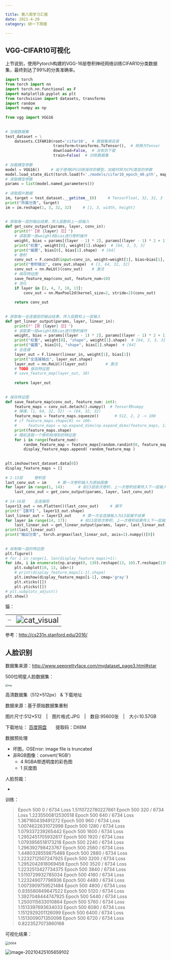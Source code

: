 ```yaml
---

title: 第八周学习汇报
date: 2021-4-20
category: 研一下周报

---
```




## VGG-CIFAR10可视化

<!-- more -->

上节说到，使用Pytorch构建的VGG-16层卷积神经网络训练CIFAR10分类数据集，最终到达了99%的分类准确率。

``` python
import torch
from torch import nn
import torch.nn.functional as F
import matplotlib.pyplot as plt
from torchvision import datasets, transforms
import random
import numpy as np
 
from vgg import VGG16
 
 
# 加载数据集
test_dataset = \
    datasets.CIFAR10(root='cifar10',  # 数据集根目录
                     transform=transforms.ToTensor(),  # 转换为Tensor
                     download=False,  # 没有则下载
                     train=False)  # 训练数据集
 
# 加载模型参数
model = VGG16()     # 由于使用GPU训练保存的模型，加载时转为CPU类型的参数
model.load_state_dict(torch.load(f='./models/cifar10_epoch_40.pth', map_location=torch.device('cpu')))
# 读取模型参数
params = list(model.named_parameters())
 
# 读取图片数据
im, target = test_dataset.__getitem__(0)     # TensorFloat, 32, 32, 3
print("所属分类", target)
im = im.reshape(1, 3, 32, 32)     # [1, 3, width, height]
 
 
# 获取每一层的输出结果，传入层数和上一层输入
def get_conv_output(params, layer, conv_in):
    print(f"【第 {layer} 层】")
    # 读取第一层weight和bias进行卷积操作
    weight, bias = params[(layer - 1) * 2], params[(layer - 1) * 2 + 1]
    print("权重", weight[0], weight[1].shape)  # [64, 3, 3, 3]
    print("偏置", bias[0], bias[1].shape)  # [64]
    # 卷积
    conv_out = F.conv2d(input=conv_in, weight=weight[1], bias=bias[1], padding=1)
    print("卷积输出", conv_out.shape)  # [1, 64, 32, 32]
    conv_out = nn.ReLU()(conv_out)    # 激活
    # 保存特征图
    save_feature_map(conv_out, feature_num=10)
    # 池化
    if layer in [2, 4, 7, 10, 13]:
        conv_out = nn.MaxPool2d(kernel_size=2, stride=2)(conv_out)
 
    return conv_out
 
 
# 获取每一全连接层的输出结果，传入层数和上一层输入
def get_linear_output(params, layer, linear_in):
    print(f"【第 {layer} 层】")
    # 读取第一层weight和bias进行卷积操作
    weight, bias = params[(layer - 1) * 2], params[(layer - 1) * 2 + 1]
    print("权重", weight[0], "shape", weight[1].shape)  # [64, 3, 3, 3]
    print("偏置", bias[0], "shape", bias[1].shape)  # [64]
    # 全连接
    layer_out = F.linear(linear_in, weight[1], bias[1])
    print("全连接输出", layer_out.shape)
    layer_out = nn.ReLU()(layer_out)        # 激活
    # TODO 保存特征图
    # save_feature_map(layer_out, 10)
 
    return layer_out
 
 
# 保存特征图
def save_feature_map(conv_out, feature_num: int):
    feature_maps = conv_out.detach().numpy()  # Tensor转numpy
    # 降维，(1, 64, 32, 32) -> (64, 32, 32)
    feature_maps = feature_maps.squeeze()       # 512, 2, 2 -> 100
    # if feature_maps.shape[0] <= 100:
    #     feature_maps = np.expand_dims(np.expand_dims(feature_maps, 1), 1)
    print(feature_maps.shape)
    # 随机选取一个卷积核得到的特征图
    for i in range(feature_num):
        random_feature_map = feature_maps[random.randint(0, feature_maps.shape[0] - 1)]  # 第一维参数为特征图数量
        display_feature_maps.append( random_feature_map )
 
 
plt.imshow(test_dataset.data[0])
display_feature_maps = []
 
# 1-13层     卷积层
last_conv_out = im     # 第一次卷积输入为原始图像
for layer in range(1, 14):      # 前13层依次卷积，上一次卷积结果传入下一层输入
    last_conv_out = get_conv_output(params, layer, last_conv_out)
 
# 14-16层    全连接层
layer13_out = nn.Flatten()(last_conv_out)     # 展平
print("【展平】", layer13_out.shape)
last_linear_out = layer13_out     # 第一次全连接输入为13层展平结果
for layer in range(14, 17):      # 前13层依次卷积，上一次卷积结果传入下一层输入
    last_linear_out = get_linear_output(params, layer, last_linear_out)
print(last_linear_out)
print("输出分类", torch.argmax(last_linear_out, axis=1).numpy()[0])
 
 
# 绘制每一层的特征图
plt.figure()
# for i in range(1, len(display_feature_maps)+1):
for idx, i in enumerate(np.arange(0, 130).reshape(13, 10).T.reshape(130) + 1):
    plt.subplot(10, 13, idx+1)
    # print(display_feature_maps[i-1].shape)
    plt.imshow(display_feature_maps[i-1], cmap='gray')
    plt.xticks([])
    plt.yticks([])
# plt.subplots_adjust()
plt.show()
```

猫：
<table>
    <tr>
        <td><img src="https://cdn.jsdelivr.net/gh/juaran/juaran.github.io@image/typora/cat.png" alt="cat" style="zoom: 25%;" /></td>
        <td><img src="https://cdn.jsdelivr.net/gh/juaran/juaran.github.io@image/typora/cat_visual.png" alt="cat_visual" style="zoom:150%;" /></td>
    </tr>
</table>

参考：http://cs231n.stanford.edu/2016/

## 人脸识别

数据集来源：http://www.seeprettyface.com/mydataset_page3.html#star

500位明星人脸数据集：

<img src="https://cdn.jsdelivr.net/gh/juaran/juaran.github.io@image/typora/star.jpg" alt="img" style="zoom: 50%;" />

高清数据集（512×512px） & 下载地址

数据来源：基于原始数据集重制

图片尺寸:512*512 | 图片格式:JPG | 数目:95600张 | 大小:10.57GB

下载地址： [百度网盘](https://pan.baidu.com/s/1cDmM6PjTpSoNGZ9UvPmINA)  提取码：DX6M

 

数据预处理

* 坏图，OSError: image file is truncated
* 非RGB图像：convert('RGB')
  * 4    RGBA带透明度的彩色图
  * 1    灰度图

 

人脸剪裁：

*

训练：

> Epoch 500 0 / 6734 Loss 1.5110722780227661
> Epoch 500 320 / 6734 Loss 1.2235500812530518
> Epoch 500 640 / 6734 Loss 1.367160439491272
> Epoch 500 960 / 6734 Loss 1.0074622631072998
> Epoch 500 1280 / 6734 Loss 1.079337239265442
> Epoch 500 1600 / 6734 Loss 1.2952451705932617
> Epoch 500 1920 / 6734 Loss 1.0793956518173218
> Epoch 500 2240 / 6734 Loss 1.296392798423767
> Epoch 500 2560 / 6734 Loss 1.4480328559875488
> Epoch 500 2880 / 6734 Loss 1.2232712507247925
> Epoch 500 3200 / 6734 Loss 1.2952042818069458
> Epoch 500 3520 / 6734 Loss 1.2232513427734375
> Epoch 500 3840 / 6734 Loss 1.5110729932785034
> Epoch 500 4160 / 6734 Loss 1.223249077796936
> Epoch 500 4480 / 6734 Loss 1.0073909759521484
> Epoch 500 4800 / 6734 Loss 0.935580849647522
> Epoch 500 5120 / 6734 Loss 1.3927048444747925
> Epoch 500 5440 / 6734 Loss 1.2500115633010864
> Epoch 500 5760 / 6734 Loss 1.1513397693634033
> Epoch 500 6080 / 6734 Loss 1.1512929201126099
> Epoch 500 6400 / 6734 Loss 1.1513009071350098
> Epoch 500 6720 / 6734 Loss 0.8223527073860168

可视化结果：

<img src="https://cdn.jsdelivr.net/gh/juaran/juaran.github.io@image/typora/0004.jpg" alt="0004" style="zoom: 67%;" />

![image-20210425105659102](https://cdn.jsdelivr.net/gh/juaran/juaran.github.io@image/typora/image-20210425105659102.png)